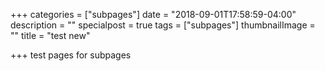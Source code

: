 +++
categories = ["subpages"]
date = "2018-09-01T17:58:59-04:00"
description = ""
specialpost = true
tags = ["subpages"]
thumbnailImage = ""
title = "test new"

+++
test pages for subpages